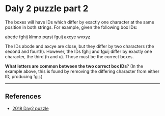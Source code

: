 # Daly 2 puzzle part 2

The boxes will have IDs which differ by exactly one character at the same position in both strings. For example, given the following box IDs:

abcde
fghij
klmno
pqrst
fguij
axcye
wvxyz

The IDs abcde and axcye are close, but they differ by two characters (the second and fourth). However, the IDs fghij and fguij differ by exactly one character, the third (h and u). Those must be the correct boxes.

**What letters are common between the two correct box IDs**? (In the example above, this is found by removing the differing character from either ID, producing fgij.)

---

## References

* [2018 Day2 puzzle](https://adventofcode.com/2018/day/2#part1)
